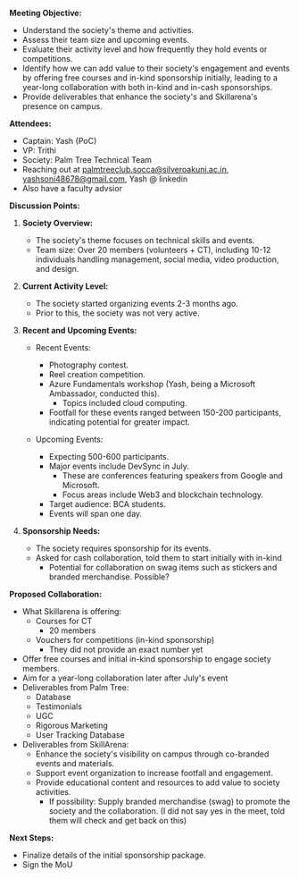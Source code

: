 **Meeting Objective:**

- Understand the society's theme and activities.
- Assess their team size and upcoming events.
- Evaluate their activity level and how frequently they hold events or competitions.
- Identify how we can add value to their society's engagement and events by offering free courses and in-kind sponsorship initially, leading to a year-long collaboration with both in-kind and in-cash sponsorships.
- Provide deliverables that enhance the society's and Skillarena's presence on campus.

**Attendees:**

- Captain: Yash (PoC)
- VP: Trithi 
- Society: Palm Tree Technical Team
- Reaching out at palmtreeclub.socca@silveroakuni.ac.in, yashsoni48678@gmail.com, Yash @ linkedin
- Also have a faculty advsior

**Discussion Points:**

1. **Society Overview:**
    
    - The society's theme focuses on technical skills and events.
    - Team size: Over 20 members (volunteers + CT), including 10-12 individuals handling management, social media, video production, and design.
2. **Current Activity Level:**
    
    - The society started organizing events 2-3 months ago.
    - Prior to this, the society was not very active.
3. **Recent and Upcoming Events:**
    
    - Recent Events:
        
        - Photography contest.
        - Reel creation competition.
        - Azure Fundamentals workshop (Yash, being a Microsoft Ambassador, conducted this).
            - Topics included cloud computing.
        - Footfall for these events ranged between 150-200 participants, indicating potential for greater impact.
    - Upcoming Events:
        
        - Expecting 500-600 participants.
        - Major events include DevSync in July.
            - These are conferences featuring speakers from Google and Microsoft.
            - Focus areas include Web3 and blockchain technology.
        - Target audience: BCA students.
        - Events will span one day.
4. **Sponsorship Needs:**
    
    - The society requires sponsorship for its events.
    - Asked for cash collaboration, told them to start initially with in-kind
	    - Potential for collaboration on swag items such as stickers and branded merchandise. Possible?

**Proposed Collaboration:**

- What Skillarena is offering:
	- Courses for CT
		- 20 members
	- Vouchers for competitions (in-kind sponsorship) 
		- They did not provide an exact number yet 
- Offer free courses and initial in-kind sponsorship to engage society members.
- Aim for a year-long collaboration later after July's event
- Deliverables from Palm Tree:
	- Database 
	- Testimonials
	- UGC
	- Rigorous Marketing
	- User Tracking Database
- Deliverables from SkillArena:
    - Enhance the society's visibility on campus through co-branded events and materials.
    - Support event organization to increase footfall and engagement.
    - Provide educational content and resources to add value to society activities.
	    - If possibility: Supply branded merchandise (swag) to promote the society and the collaboration. (I did not say yes in the meet, told them will check and get back on this)

**Next Steps:**

- Finalize details of the initial sponsorship package.
- Sign the MoU